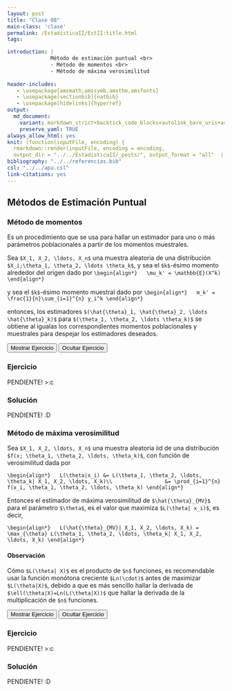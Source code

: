 ```yaml
---
layout: post
title: "Clase 08"
main-class: 'clase'
permalink: /EstadisticaII/EstII:title.html
tags:

introduction: |
              Método de estimación puntual <br>
              - Método de momentos <br>
              - Método de máxima verosimilitud
              
header-includes:
   - \usepackage{amsmath,amssymb,amsthm,amsfonts}
   - \usepackage[sectionbib]{natbib}
   - \usepackage[hidelinks]{hyperref}
output:
  md_document:
    variant: markdown_strict+backtick_code_blocks+autolink_bare_uris+ascii_identifiers+tex_math_single_backslash
    preserve_yaml: TRUE
always_allow_html: yes   
knit: (function(inputFile, encoding) {
  rmarkdown::render(inputFile, encoding = encoding,
  output_dir = "../../EstadisticaII/_posts/", output_format = "all"  ) })
bibliography: "../../referencias.bib"
csl: "../../apa.csl"
link-citations: yes
---
```








## Métodos de Estimación Puntual

### Método de momentos

Es un procedimiento que se usa para hallar un estimador para uno o más
parámetros poblacionales a partir de los momentos muestrales.

Sea `$X_1, X_2, \ldots, X_n$` una muestra aleatoria de una distribución
`$X_i;\theta_1, \theta_2, \ldots \theta_k$`, y sea el `$k$`-ésimo
momento alrededor del origen dado por
`\begin{align*}   \mu_k' = \mathbb{E}(X^k) \end{align*}`

y sea el `$k$`-ésimo momento muestral dado por
`\begin{align*}   m_k' = \frac{1}{n}\sum_{i=1}^{n} y_i^k \end{align*}`

entonces, los estimadores
`$(\hat{\theta}_1, \hat{\theta}_2, \ldots \hat{\theta}_k)$` para
`$(\theta_1, \theta_2, \ldots \theta_k)$` se obtiene al igualas los
correspondientes momentos poblacionales y muestrales para despejar los
estimadores deseados.

<button id="Show1" class="btn btn-secondary">
Mostrar Ejercicio
</button>
<button id="Hide1" class="btn btn-info">
Ocultar Ejercicio
</button>
<main id="botoncito1">
<h3 data-toc-skip>
Ejercicio
</h3>
<p>
PENDIENTE! &gt;:c
</p>
<h3 data-toc-skip>
Solución
</h3>
<p>
PENDIENTE! :D
</p>
</main>

### Método de máxima verosimilitud

Sea `$X_1, X_2, \ldots, X_n$` una muestra aleatoria iid de una
distribución `$f(x; \theta_1, \theta_2, \ldots, \theta_k)$`, con función
de verosimilitud dada por

`\begin{align*}   L(\theta|x_i) &= L(\theta_1, \theta_2, \ldots, \theta_k| X_1, X_2, \ldots, X_k)\\                 &= \prod_{i=1}^{n} f(x_i, \theta_1, \theta_2, \ldots, \theta_k) \end{align*}`

Entonces el estimador de máxima verosimilitud de `$\hat{\theta}_{MV}$`
para el parámetro `$\theta$`, es el valor que maximiza
`$L(\theta| x_i)$`, es decir,

`\begin{align*}   L(\hat{\theta}_{MV}| X_1, X_2, \ldots, X_k) = \max_{\theta} L(\theta_1, \theta_2, \ldots, \theta_k| X_1, X_2, \ldots, X_k) \end{align*}`

#### Observación

Cómo `$L(\theta| X)$` es el producto de `$n$` funciones, es recomendable
usar la función monótona creciente `$Ln(\cdot)$` antes de maximizar
`$L(\theta|X)$`, debido a que es más sencillo hallar la derivada de
`$\ell(\theta|X)=Ln(L(\theta|X))$` que hallar la derivada de la
multiplicación de `$n$` funciones.

<button id="Show2" class="btn btn-secondary">
Mostrar Ejercicio
</button>
<button id="Hide2" class="btn btn-info">
Ocultar Ejercicio
</button>
<main id="botoncito2">
<h3 data-toc-skip>
Ejercicio
</h3>
<p>
PENDIENTE! &gt;:c
</p>
<h3 data-toc-skip>
Solución
</h3>
<p>
PENDIENTE! :D
</p>
</main>
